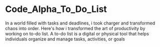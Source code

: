 # Code_Alpha_To_Do_List
In a world filled with tasks and deadlines, i took charger and transformed chaos into order. Here's how i transformed the art of productivity by working on to-do list. A to-do list is a digital or physical tool that helps individuals organize and manage tasks, activities, or goals

